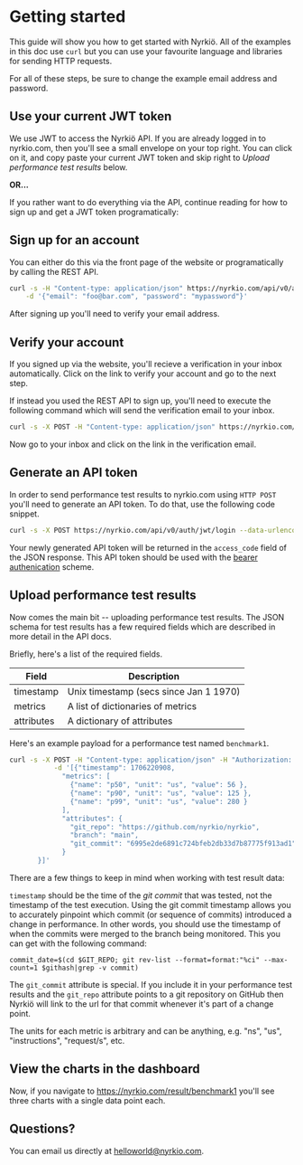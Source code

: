 # Getting started

This guide will show you how to get started with Nyrkiö. All of the examples in this doc use `curl` but you can use your favourite language and libraries for sending HTTP requests.

For all of these steps, be sure to change the example email address and password.

## Use your current JWT token

We use JWT to access the Nyrkiö API. If you are already logged in to nyrkio.com, then you'll see a
small envelope on your top right. You can click on it, and copy paste your current JWT token
and skip right to _Upload performance test results_ below.

**OR...**

If you rather want to do everything via the API, continue reading for how to sign up and get a JWT
token programatically:

## Sign up for an account

You can either do this via the front page of the website or programatically by calling the REST API.

```bash
curl -s -H "Content-type: application/json" https://nyrkio.com/api/v0/auth/register \
    -d '{"email": "foo@bar.com", "password": "mypassword"}'
```

After signing up you'll need to verify your email address.

## Verify your account

If you signed up via the website, you'll recieve a verification in your inbox automatically. Click on the link to verify your account and go to the next step.

If instead you used the REST API to sign up, you'll need to execute the following command which will send the verification email to your inbox.

```bash
curl -s -X POST -H "Content-type: application/json" https://nyrkio.com/api/v0/auth/request-verify-token -d '{"email": "foo@bar.com"}'
```

Now go to your inbox and click on the link in the verification email.

## Generate an API token

In order to send performance test results to nyrkio.com using `HTTP POST` you'll need to generate an API token. To do that, use the following code snippet.

```bash
curl -s -X POST https://nyrkio.com/api/v0/auth/jwt/login --data-urlencode username="foo@bar.com" --data-urlencode password="mypassword"
```

Your newly generated API token will be returned in the `access_code` field of the JSON response. This API token should be used with the [bearer authenication](https://swagger.io/docs/specification/authentication/bearer-authentication/) scheme.

## Upload performance test results

Now comes the main bit -- uploading performance test results. The JSON schema for test results has a few required fields which are described in more detail in the API docs.

Briefly, here's a list of the required fields.

| Field      | Description                            |
| ---------- | -------------------------------------- |
| timestamp  | Unix timestamp (secs since Jan 1 1970) |
| metrics    | A list of dictionaries of metrics      |
| attributes | A dictionary of attributes             |

Here's an example payload for a performance test named `benchmark1`.

```bash
curl -s -X POST -H "Content-type: application/json" -H "Authorization: Bearer $TOKEN" https://nyrkio.com/api/v0/result/benchmark1 \
           -d '[{"timestamp": 1706220908,
             "metrics": [
               {"name": "p50", "unit": "us", "value": 56 },
               {"name": "p90", "unit": "us", "value": 125 },
               {"name": "p99", "unit": "us", "value": 280 }
             ],
             "attributes": {
               "git_repo": "https://github.com/nyrkio/nyrkio",
               "branch": "main",
               "git_commit": "6995e2de6891c724bfeb2db33d7b87775f913ad1",
             }
       }]'
```

There are a few things to keep in mind when working with test result data:

`timestamp` should be the time of the _git commit_ that was tested, not the timestamp of the test execution. Using the git commit timestamp allows you to accurately pinpoint which commit (or sequence of commits) introduced a change in performance. In other words, you should use the timestamp of when the commits were merged to the branch being monitored. This you can get with the following command:

    commit_date=$(cd $GIT_REPO; git rev-list --format=format:"%ci" --max-count=1 $githash|grep -v commit)

The `git_commit` attribute is special. If you include it in your performance test results and the `git_repo` attribute points to a git repository on GitHub then Nyrkiö will link to the url for that commit whenever it's part of a change point.

The units for each metric is arbitrary and can be anything, e.g. "ns", "us", "instructions", "request/s", etc.

## View the charts in the dashboard

Now, if you navigate to https://nyrkio.com/result/benchmark1 you'll see three charts with a single data point each.

## Questions?

You can email us directly at [helloworld@nyrkio.com](mailto:helloworld@nyrkio.com).
